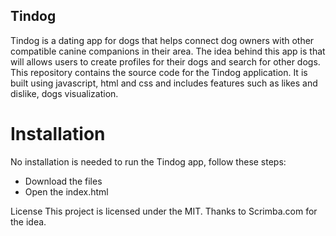 ## Tindog
Tindog is a dating app for dogs that helps connect dog owners with other compatible canine companions in their area. The idea behind this app is that will allows users to create profiles for their dogs and search for other dogs.
This repository contains the source code for the Tindog application. It is built using javascript, html and css and includes features such as likes and dislike, dogs visualization.

# Installation
No installation is needed to run the Tindog app, follow these steps:

- Download the files
- Open the index.html

License
This project is licensed under the MIT. Thanks to Scrimba.com for the idea.






